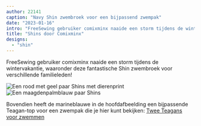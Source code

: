 ```yaml
---
author: 22141
caption: "Navy Shin zwembroek voor een bijpassend zwempak"
date: "2023-01-16"
intro: "FreeSewing gebruiker comixminx naaide een storm tijdens de wintervakantie, waaronder deze fantastische Shin zwembroek voor verschillende familieleden!"
title: "Shins door Comixminx"
designs:
  - "shin"
---
```


FreeSewing gebruiker comixminx naaide een storm tijdens de wintervakantie, waaronder deze fantastische Shin zwembroek voor verschillende familieleden!

![Een rood met geel paar Shins met dierenprint](https://posts.freesewing.org/uploads/FS_Shin_Wild_d04b0103cb.jpeg) ![Een maagdenpalmblauw paar Shins](https://posts.freesewing.org/uploads/FS_Shin_Blue_c2c5b502ba.jpeg)

Bovendien heeft de marineblauwe in de hoofdafbeelding een bijpassende Teagan-top voor een zwempak die je hier kunt bekijken: [Twee Teagans voor zwemmen](https://freesewing.org/showcase/teagans-for-swimming/)
